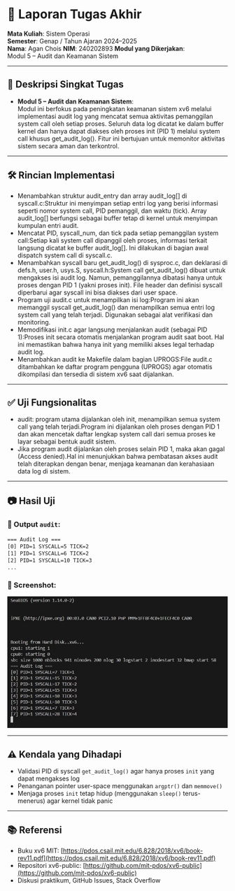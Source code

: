# 📝 Laporan Tugas Akhir

**Mata Kuliah**: Sistem Operasi  
**Semester**: Genap / Tahun Ajaran 2024–2025  
**Nama**: Agan Chois 
**NIM**: 240202893 
**Modul yang Dikerjakan**:  
Modul 5 – Audit dan Keamanan Sistem  

---

## 📌 Deskripsi Singkat Tugas

* **Modul 5 – Audit dan Keamanan Sistem**:  
  Modul ini berfokus pada peningkatan keamanan sistem xv6 melalui implementasi audit log yang mencatat semua aktivitas pemanggilan system call oleh setiap proses. Seluruh data log dicatat ke dalam buffer kernel dan hanya dapat diakses oleh proses init (PID 1) melalui system call khusus get_audit_log(). Fitur ini bertujuan untuk memonitor aktivitas sistem secara aman dan terkontrol.

---

## 🛠️ Rincian Implementasi

* Menambahkan struktur audit_entry dan array audit_log[] di syscall.c:Struktur ini menyimpan setiap entri log yang berisi informasi seperti nomor system call, PID pemanggil, dan waktu (tick). Array audit_log[] berfungsi sebagai buffer tetap di kernel untuk menyimpan kumpulan entri audit.
* Mencatat PID, syscall_num, dan tick pada setiap pemanggilan system call:Setiap kali system call dipanggil oleh proses, informasi terkait langsung dicatat ke buffer audit_log[]. Ini dilakukan di bagian awal dispatch system call di syscall.c.
* Menambahkan syscall baru get_audit_log() di sysproc.c, dan deklarasi di defs.h, user.h, usys.S, syscall.h:System call get_audit_log() dibuat untuk mengakses isi audit log. Namun, pemanggilannya dibatasi hanya untuk proses dengan PID 1 (yakni proses init). File header dan definisi syscall diperbarui agar syscall ini bisa diakses dari user space.
* Program uji audit.c untuk menampilkan isi log:Program ini akan memanggil syscall get_audit_log() dan menampilkan semua entri log system call yang telah terjadi. Digunakan sebagai alat verifikasi dan monitoring.
* Memodifikasi init.c agar langsung menjalankan audit (sebagai PID 1):Proses init secara otomatis menjalankan program audit saat boot. Hal ini memastikan bahwa hanya init yang memiliki akses legal terhadap audit log.
* Menambahkan audit ke Makefile dalam bagian UPROGS:File audit.c ditambahkan ke daftar program pengguna (UPROGS) agar otomatis dikompilasi dan tersedia di sistem xv6 saat dijalankan.

---

## ✅ Uji Fungsionalitas

* audit: program utama dijalankan oleh init, menampilkan semua system call yang telah terjadi.Program ini dijalankan oleh proses dengan PID 1 dan akan mencetak daftar lengkap system call dari semua proses ke layar sebagai bentuk audit sistem.
* Jika program audit dijalankan oleh proses selain PID 1, maka akan gagal (Access denied).Hal ini menunjukkan bahwa pembatasan akses audit telah diterapkan dengan benar, menjaga keamanan dan kerahasiaan data log di sistem.

---

## 📷 Hasil Uji

### 📍 Output `audit`:
```
=== Audit Log ===
[0] PID=1 SYSCALL=5 TICK=2
[1] PID=1 SYSCALL=6 TICK=2
[2] PID=1 SYSCALL=10 TICK=3
...
```

### 📸 Screenshot:
![hasil audit](./Screenshot/audit.jpg)

---

## ⚠️ Kendala yang Dihadapi

* Validasi PID di syscall `get_audit_log()` agar hanya proses `init` yang dapat mengakses log
* Penanganan pointer user-space menggunakan `argptr()` dan `memmove()`
* Menjaga proses `init` tetap hidup (menggunakan `sleep()` terus-menerus) agar kernel tidak panic

---

## 📚 Referensi

* Buku xv6 MIT: [https://pdos.csail.mit.edu/6.828/2018/xv6/book-rev11.pdf](https://pdos.csail.mit.edu/6.828/2018/xv6/book-rev11.pdf)  
* Repositori xv6-public: [https://github.com/mit-pdos/xv6-public](https://github.com/mit-pdos/xv6-public)  
* Diskusi praktikum, GitHub Issues, Stack Overflow

